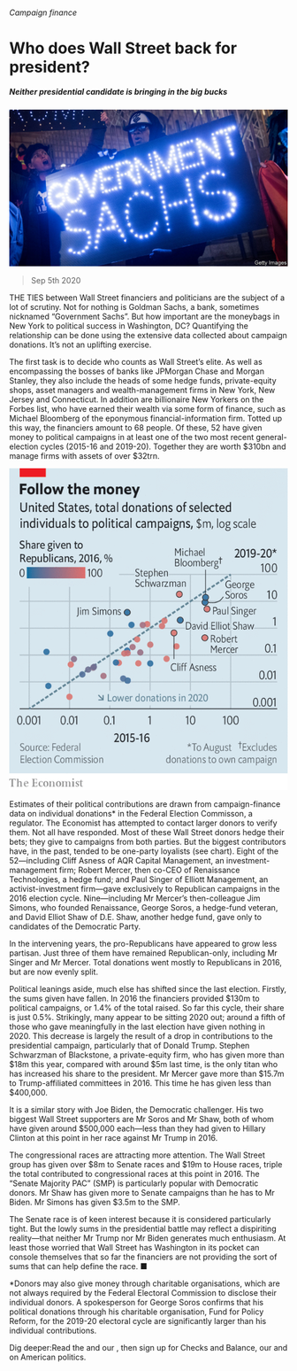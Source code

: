###### Campaign finance

# Who does Wall Street back for president? 

##### Neither presidential candidate is bringing in the big bucks 

![image](images/20200905_FNP510.jpg) 

> Sep 5th 2020 

THE TIES between Wall Street financiers and politicians are the subject of a lot of scrutiny. Not for nothing is Goldman Sachs, a bank, sometimes nicknamed “Government Sachs”. But how important are the moneybags in New York to political success in Washington, DC? Quantifying the relationship can be done using the extensive data collected about campaign donations. It’s not an uplifting exercise.

The first task is to decide who counts as Wall Street’s elite. As well as encompassing the bosses of banks like JPMorgan Chase and Morgan Stanley, they also include the heads of some hedge funds, private-equity shops, asset managers and wealth-management firms in New York, New Jersey and Connecticut. In addition are billionaire New Yorkers on the Forbes list, who have earned their wealth via some form of finance, such as Michael Bloomberg of the eponymous financial-information firm. Totted up this way, the financiers amount to 68 people. Of these, 52 have given money to political campaigns in at least one of the two most recent general-election cycles (2015-16 and 2019-20). Together they are worth $310bn and manage firms with assets of over $32trn.

![image](images/20200905_FNC420.png) 


Estimates of their political contributions are drawn from campaign-finance data on individual donations* in the Federal Election Commisson, a regulator. The Economist has attempted to contact larger donors to verify them. Not all have responded. Most of these Wall Street donors hedge their bets; they give to campaigns from both parties. But the biggest contributors have, in the past, tended to be one-party loyalists (see chart). Eight of the 52—including Cliff Asness of AQR Capital Management, an investment-management firm; Robert Mercer, then co-CEO of Renaissance Technologies, a hedge fund; and Paul Singer of Elliott Management, an activist-investment firm—gave exclusively to Republican campaigns in the 2016 election cycle. Nine—including Mr Mercer’s then-colleague Jim Simons, who founded Renaissance, George Soros, a hedge-fund veteran, and David Elliot Shaw of D.E. Shaw, another hedge fund, gave only to candidates of the Democratic Party.


In the intervening years, the pro-Republicans have appeared to grow less partisan. Just three of them have remained Republican-only, including Mr Singer and Mr Mercer. Total donations went mostly to Republicans in 2016, but are now evenly split.

Political leanings aside, much else has shifted since the last election. Firstly, the sums given have fallen. In 2016 the financiers provided $130m to political campaigns, or 1.4% of the total raised. So far this cycle, their share is just 0.5%. Strikingly, many appear to be sitting 2020 out; around a fifth of those who gave meaningfully in the last election have given nothing in 2020. This decrease is largely the result of a drop in contributions to the presidential campaign, particularly that of Donald Trump. Stephen Schwarzman of Blackstone, a private-equity firm, who has given more than $18m this year, compared with around $5m last time, is the only titan who has increased his share to the president. Mr Mercer gave more than $15.7m to Trump-affiliated committees in 2016. This time he has given less than $400,000.

It is a similar story with Joe Biden, the Democratic challenger. His two biggest Wall Street supporters are Mr Soros and Mr Shaw, both of whom have given around $500,000 each—less than they had given to Hillary Clinton at this point in her race against Mr Trump in 2016.

The congressional races are attracting more attention. The Wall Street group has given over $8m to Senate races and $19m to House races, triple the total contributed to congressional races at this point in 2016. The “Senate Majority PAC” (SMP) is particularly popular with Democratic donors. Mr Shaw has given more to Senate campaigns than he has to Mr Biden. Mr Simons has given $3.5m to the SMP.

The Senate race is of keen interest because it is considered particularly tight. But the lowly sums in the presidential battle may reflect a dispiriting reality—that neither Mr Trump nor Mr Biden generates much enthusiasm. At least those worried that Wall Street has Washington in its pocket can console themselves that so far the financiers are not providing the sort of sums that can help define the race. ■

*Donors may also give money through charitable organisations, which are not always required by the Federal Electoral Commission to disclose their individual donors. A spokesperson for George Soros confirms that his political donations through his charitable organisation, Fund for Policy Reform, for the 2019-20 electoral cycle are significantly larger than his individual contributions.

Dig deeper:Read the  and our , then sign up for Checks and Balance, our  and  on American politics.

